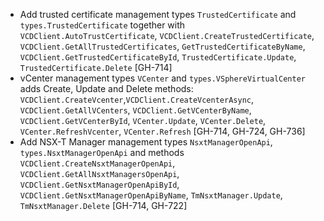 * Add trusted certificate management types `TrustedCertificate` and `types.TrustedCertificate`
  together with `VCDClient.AutoTrustCertificate`, `VCDClient.CreateTrustedCertificate`,
  `VCDClient.GetAllTrustedCertificates`, `GetTrustedCertificateByName`,
  `VCDClient.GetTrustedCertificateById`, `TrustedCertificate.Update`, `TrustedCertificate.Delete`
  [GH-714]
* vCenter management types `VCenter` and `types.VSphereVirtualCenter` adds Create, Update and Delete
 methods: `VCDClient.CreateVcenter`,`VCDClient.CreateVcenterAsync`, `VCDClient.GetAllVCenters`, `VCDClient.GetVCenterByName`,
 `VCDClient.GetVCenterById`, `VCenter.Update`, `VCenter.Delete`, `VCenter.RefreshVcenter`,
 `VCenter.Refresh` [GH-714, GH-724, GH-736]
* Add NSX-T Manager management types `NsxtManagerOpenApi`, `types.NsxtManagerOpenApi` and methods
  `VCDClient.CreateNsxtManagerOpenApi`, `VCDClient.GetAllNsxtManagersOpenApi`,
  `VCDClient.GetNsxtManagerOpenApiById`, `VCDClient.GetNsxtManagerOpenApiByName`,
  `TmNsxtManager.Update`, `TmNsxtManager.Delete` [GH-714, GH-722]
